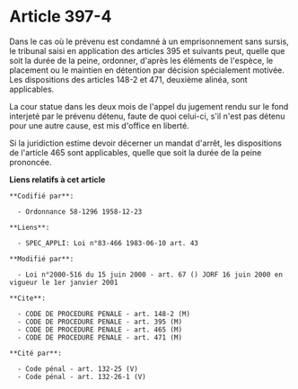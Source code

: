 # Article 397-4

Dans le cas où le prévenu est condamné à un emprisonnement sans sursis, le tribunal saisi en application des articles 395 et
suivants peut, quelle que soit la durée de la peine, ordonner, d'après les éléments de l'espèce, le placement ou le maintien
en détention par décision spécialement motivée. Les dispositions des articles 148-2 et 471, deuxième alinéa, sont
applicables.

La cour statue dans les deux mois de l'appel du jugement rendu sur le fond interjeté par le prévenu détenu, faute de quoi
celui-ci, s'il n'est pas détenu pour une autre cause, est mis d'office en liberté.

Si la juridiction estime devoir décerner un mandat d'arrêt, les dispositions de l'article 465 sont applicables, quelle que
soit la durée de la peine prononcée.

**Liens relatifs à cet article**

	**Codifié par**:

	  - Ordonnance 58-1296 1958-12-23

	**Liens**:

	  - SPEC_APPLI: Loi n°83-466 1983-06-10 art. 43

	**Modifié par**:

	  - Loi n°2000-516 du 15 juin 2000 - art. 67 () JORF 16 juin 2000 en vigueur le 1er janvier 2001

	**Cite**:

	  - CODE DE PROCEDURE PENALE - art. 148-2 (M)
	  - CODE DE PROCEDURE PENALE - art. 395 (M)
	  - CODE DE PROCEDURE PENALE - art. 465 (M)
	  - CODE DE PROCEDURE PENALE - art. 471 (M)

	**Cité par**:

	  - Code pénal - art. 132-25 (V)
	  - Code pénal - art. 132-26-1 (V)
